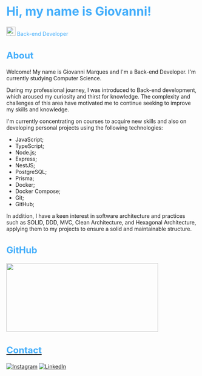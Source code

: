 <h1 style="color: #44AEFB; font-size: 32px">Hi, my name is Giovanni!</h1>

<p style="color: #44AEFB"><img width="24" alt="about" src="https://em-content.zobj.net/thumbs/120/apple/354/technologist-medium-skin-tone_1f9d1-1f3fd-200d-1f4bb.png"> Back-end Developer</p>

<h2 style="color: #44AEFB; font-size: 24px">About</h2>

Welcome! My name is Giovanni Marques and I'm a Back-end Developer. I'm currently studying Computer Science.

During my professional journey, I was introduced to Back-end development, which aroused my curiosity and thirst for knowledge. The complexity and challenges of this area have motivated me to continue seeking to improve my skills and knowledge.

I'm currently concentrating on courses to acquire new skills and also on developing personal projects using the following technologies:

<ul>
  <li>JavaScript;</li>
  <li>TypeScript;</li>
  <li>Node.js;</li>
  <li>Express;</li>
  <li>NestJS;</li>
  <li>PostgreSQL;</li>
  <li>Prisma;</li>
  <li>Docker;</li>
  <li>Docker Compose;</li>
  <li>Git;</li>
  <li>GitHub;</li>
</ul>

In addition, I have a keen interest in software architecture and practices such as SOLID, DDD, MVC, Clean Architecture, and Hexagonal Architecture, applying them to my projects to ensure a solid and maintainable structure.

<h2 style="color: #44AEFB; font-size: 24px">GitHub</h2>

<div align="left">
  <a href="https://github.com/GMarques30">
  <img height="180" width="400" src="https://github-readme-stats.vercel.app/api/top-langs/?username=GMarques30&layout=compact&langs_count=7&theme=transparent"/>
</div>

<h2 style="color: #44AEFB; font-size: 24px">Contact</h2>

[![Instagram](https://img.shields.io/badge/Instagram-E4405F?style=for-the-badge&logo=instagram&logoColor=white)](https://www.instagram.com/g.marques30/)
[![LinkedIn](https://img.shields.io/badge/LinkedIn-0077B5?style=for-the-badge&logo=linkedin&logoColor=white)](https://www.linkedin.com/in/gmarques30/)

